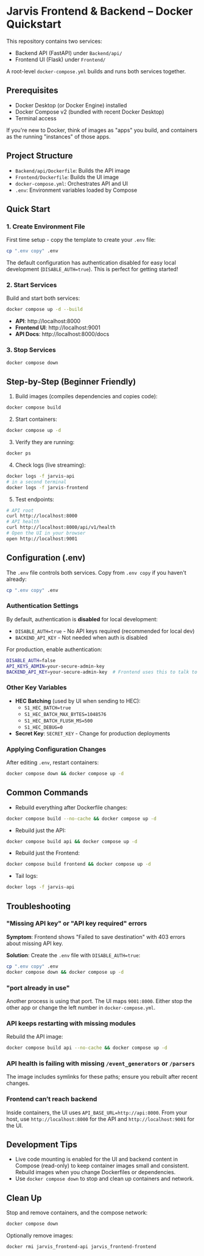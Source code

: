 # Jarvis Frontend & Backend – Docker Quickstart

This repository contains two services:
- Backend API (FastAPI) under `Backend/api/`
- Frontend UI (Flask) under `Frontend/`

A root-level `docker-compose.yml` builds and runs both services together.

## Prerequisites
- Docker Desktop (or Docker Engine) installed
- Docker Compose v2 (bundled with recent Docker Desktop)
- Terminal access

If you're new to Docker, think of images as "apps" you build, and containers as the running "instances" of those apps.

## Project Structure
- `Backend/api/Dockerfile`: Builds the API image
- `Frontend/Dockerfile`: Builds the UI image
- `docker-compose.yml`: Orchestrates API and UI
- `.env`: Environment variables loaded by Compose

## Quick Start

### 1. Create Environment File
First time setup - copy the template to create your `.env` file:
```bash
cp ".env copy" .env
```

The default configuration has authentication disabled for easy local development (`DISABLE_AUTH=true`). This is perfect for getting started!

### 2. Start Services
Build and start both services:
```bash
docker compose up -d --build
```
- **API**: http://localhost:8000
- **Frontend UI**: http://localhost:9001
- **API Docs**: http://localhost:8000/docs

### 3. Stop Services
```bash
docker compose down
```

## Step-by-Step (Beginner Friendly)
1. Build images (compiles dependencies and copies code):
```bash
docker compose build
```
2. Start containers:
```bash
docker compose up -d
```
3. Verify they are running:
```bash
docker ps
```
4. Check logs (live streaming):
```bash
docker logs -f jarvis-api
# in a second terminal
docker logs -f jarvis-frontend
```
5. Test endpoints:
```bash
# API root
curl http://localhost:8000
# API health
curl http://localhost:8000/api/v1/health
# Open the UI in your browser
open http://localhost:9001
```

## Configuration (.env)

The `.env` file controls both services. Copy from `.env copy` if you haven't already:
```bash
cp ".env copy" .env
```

### Authentication Settings
By default, authentication is **disabled** for local development:
- `DISABLE_AUTH=true` - No API keys required (recommended for local dev)
- `BACKEND_API_KEY` - Not needed when auth is disabled

For production, enable authentication:
```bash
DISABLE_AUTH=false
API_KEYS_ADMIN=your-secure-admin-key
BACKEND_API_KEY=your-secure-admin-key  # Frontend uses this to talk to backend
```

### Other Key Variables
- **HEC Batching** (used by UI when sending to HEC):
  - `S1_HEC_BATCH=true`
  - `S1_HEC_BATCH_MAX_BYTES=1048576`
  - `S1_HEC_BATCH_FLUSH_MS=500`
  - `S1_HEC_DEBUG=0`
- **Secret Key**: `SECRET_KEY` - Change for production deployments

### Applying Configuration Changes
After editing `.env`, restart containers:
```bash
docker compose down && docker compose up -d
```

## Common Commands
- Rebuild everything after Dockerfile changes:
```bash
docker compose build --no-cache && docker compose up -d
```
- Rebuild just the API:
```bash
docker compose build api && docker compose up -d
```
- Rebuild just the Frontend:
```bash
docker compose build frontend && docker compose up -d
```
- Tail logs:
```bash
docker logs -f jarvis-api
```

## Troubleshooting
### "Missing API key" or "API key required" errors
**Symptom**: Frontend shows "Failed to save destination" with 403 errors about missing API key.

**Solution**: Create the `.env` file with `DISABLE_AUTH=true`:
```bash
cp ".env copy" .env
docker compose down && docker compose up -d
```

### "port already in use"
Another process is using that port. The UI maps `9001:8000`. Either stop the other app or change the left number in `docker-compose.yml`.

### API keeps restarting with missing modules
Rebuild the API image: 
```bash
docker compose build api --no-cache && docker compose up -d
```

### API health is failing with missing `/event_generators` or `/parsers`
The image includes symlinks for these paths; ensure you rebuilt after recent changes.

### Frontend can’t reach backend
Inside containers, the UI uses `API_BASE_URL=http://api:8000`. From your host, use `http://localhost:8000` for the API and `http://localhost:9001` for the UI.

## Development Tips
- Live code mounting is enabled for the UI and backend content in Compose (read-only) to keep container images small and consistent. Rebuild images when you change Dockerfiles or dependencies.
- Use `docker compose down` to stop and clean up containers and network.

## Clean Up
Stop and remove containers, and the compose network:
```bash
docker compose down
```
Optionally remove images:
```bash
docker rmi jarvis_frontend-api jarvis_frontend-frontend
```
